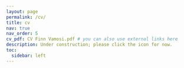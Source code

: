 ```yaml
---
layout: page
permalink: /cv/
title: cv
nav: true
nav_order: 5
cv_pdf: CV Finn Vamosi.pdf # you can also use external links here
description: Under construction; please click the icon for now.
toc:
  sidebar: left
---
```

